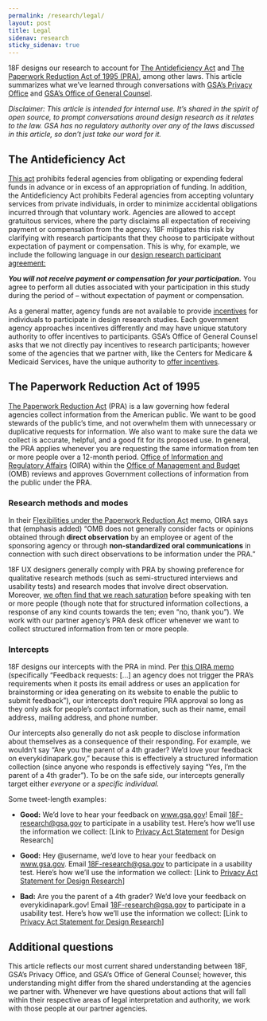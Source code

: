 ```yaml
---
permalink: /research/legal/
layout: post
title: Legal
sidenav: research
sticky_sidenav: true
---
```


18F designs our research to account for [The Antideficiency Act](https://www.gao.gov/legal/lawresources/antideficiency.html) and [The Paperwork Reduction Act of 1995 (PRA)](https://www.govinfo.gov/content/pkg/PLAW-104publ13/html/PLAW-104publ13.html), among other laws. This article summarizes what we’ve learned through conversations with [GSA’s Privacy Office](https://www.gsa.gov/reference/gsa-privacy-program) and [GSA’s Office of General Counsel](https://www.gsa.gov/about-us/organization/office-of-general-counsel-overview).

*Disclaimer: This article is intended for internal use. It’s shared in the spirit of open source, to prompt conversations around design research as it relates to the law. GSA has no regulatory authority over any of the laws discussed in this article, so don’t just take our word for it.*


## The Antideficiency Act

[This act](https://www.gao.gov/legal/lawresources/antideficiency.html) prohibits federal agencies from obligating or expending federal funds in advance or in excess of an appropriation of funding. In addition, the Antideficiency Act prohibits Federal agencies from accepting voluntary services from private individuals, in order to minimize accidental obligations incurred through that voluntary work. Agencies are allowed to accept gratuitous services, where the party disclaims all expectation of receiving payment or compensation from the agency. 18F mitigates this risk by clarifying with research participants that they choose to participate without expectation of payment or compensation. This is why, for example, we include the following language in our [design research participant agreement:](https://methods.18f.gov/participant-agreement/)

  ***You will not receive payment or compensation for your participation.*** You agree to perform all duties associated with your participation in this study during the period of <project start date> – <project end date> without expectation of payment or compensation.
  
As a general matter, agency funds are not available to provide [incentives](https://methods.18f.gov/fundamentals/incentives/) for individuals to participate in design research studies. Each government agency approaches incentives differently and may have unique statutory authority to offer incentives to participants. GSA’s Office of General Counsel asks that we not directly pay incentives to research participants; however some of the agencies that we partner with, like the Centers for Medicare & Medicaid Services, have the unique authority to [offer incentives](https://www.cms.gov/Medicare/Quality-Initiatives-Patient-Assessment-Instruments/QualityInitiativesGenInfo/Downloads/Consumer-Usability-Testing-in-Five-State-based-Marketplaces.pdf). 


## The Paperwork Reduction Act of 1995

[The Paperwork Reduction Act](https://www.govinfo.gov/content/pkg/PLAW-104publ13/html/PLAW-104publ13.htm) (PRA) is a law governing how federal agencies collect information from the American public. We want to be good stewards of the public’s time, and not overwhelm them with unnecessary or duplicative requests for information. We also want to make sure the data we collect is accurate, helpful, and a good fit for its proposed use. In general, the PRA applies whenever you are requesting the same information from ten or more people over a 12-month period. [Office of Information and Regulatory Affairs](https://www.whitehouse.gov/omb/information-regulatory-affairs/) (OIRA) within the [Office of Management and Budget](https://www.whitehouse.gov/omb/) (OMB) reviews and approves Government collections of information from the public under the PRA.


### Research methods and modes
In their [Flexibilities under the Paperwork Reduction Act](https://obamawhitehouse.archives.gov/sites/default/files/omb/inforeg/pra_flexibilities_memo_7_22_16_finalI.pdf) memo, OIRA says that (emphasis added) “OMB does not generally consider facts or opinions obtained through **direct observation** by an employee or agent of the sponsoring agency or through **non-standardized oral communications** in connection with such direct observations to be information under the PRA.” 

18F UX designers generally comply with PRA by showing preference for qualitative research methods (such as semi-structured interviews and usability tests) and research modes that involve direct observation. Moreover, [we often find that we reach saturation](https://www.nngroup.com/articles/why-you-only-need-to-test-with-5-users/) before speaking with ten or more people (though note that for structured information collections, a response of any kind counts towards the ten; even “no, thank you”). We work with our partner agency’s PRA desk officer whenever we want to collect structured information from ten or more people.


### Intercepts
18F designs our intercepts with the PRA in mind. Per [this OIRA memo](https://obamawhitehouse.archives.gov/sites/default/files/omb/assets/inforeg/SocialMediaGuidance_04072010.pdf) (specifically “Feedback requests: [...] an agency does not trigger the PRA’s requirements when it posts its email address or uses an application for brainstorming or idea generating on its website to enable the public to submit feedback”), our intercepts don’t require PRA approval so long as they only ask for people’s contact information, such as their name, email address, mailing address, and phone number.

Our intercepts also generally do not ask people to disclose information about themselves as a consequence of their responding. For example, we wouldn’t say “Are you the parent of a 4th grader? We’d love your feedback on everykidinapark.gov,” because this is effectively a structured information collection (since anyone who responds is effectively saying “Yes, I’m the parent of a 4th grader”). To be on the safe side, our intercepts generally target either *everyone* or a *specific individual.*

Some tweet-length examples:

  - **Good:** We’d love to hear your feedback on www.gsa.gov! Email [18F-research@gsa.gov](mailto:18F-research@gsa.gov) to participate in a usability test. Here’s how we’ll use the information we collect: [Link to [Privacy Act Statement](https://www.gsa.gov/reference/gsa-privacy-program/privacy-act-statement-for-design-research) for Design Research]

  - **Good:** Hey @username, we’d love to hear your feedback on www.gsa.gov. Email [18F-research@gsa.gov](mailto:18F-research@gsa.gov) to participate in a usability test. Here’s how we’ll use the information we collect: [Link to [Privacy Act Statement for Design Research](https://www.gsa.gov/reference/gsa-privacy-program/privacy-act-statement-for-design-research)]

  - **Bad:** Are you the parent of a 4th grader? We’d love your feedback on everykidinapark.gov! Email [18F-research@gsa.gov](mailto:18F-research@gsa.gov) to participate in a usability test. Here’s how we’ll use the information we collect: [Link to [Privacy Act Statement for Design Research](https://www.govinfo.gov/content/pkg/PLAW-104publ13/html/PLAW-104publ13.htm)]
  

## Additional questions

This article reflects our most current shared understanding between 18F, GSA’s Privacy Office, and GSA’s Office of General Counsel; however, this understanding might differ from the shared understanding at the agencies we partner with. Whenever we have questions about actions that will fall within their respective areas of legal interpretation and authority, we work with those people at our partner agencies.


